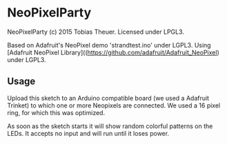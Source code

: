 NeoPixelParty
=============

NeoPixelParty (c) 2015 Tobias Theuer.
Licensed under LPGL3.

Based on Adafruit's NeoPixel demo 'strandtest.ino' under LGPL3.
Using [Adafruit NeoPixel Library]((https://github.com/adafruit/Adafruit_NeoPixel) under LGPL3.

## Usage
Upload this sketch to an Arduino compatible board (we used a Adafruit Trinket) to which one or more Neopixels are
connected. We used a 16 pixel ring, for which this was optimized.

As soon as the sketch starts it will show random colorful patterns on the LEDs. It accepts no input and will run until
it loses power.

